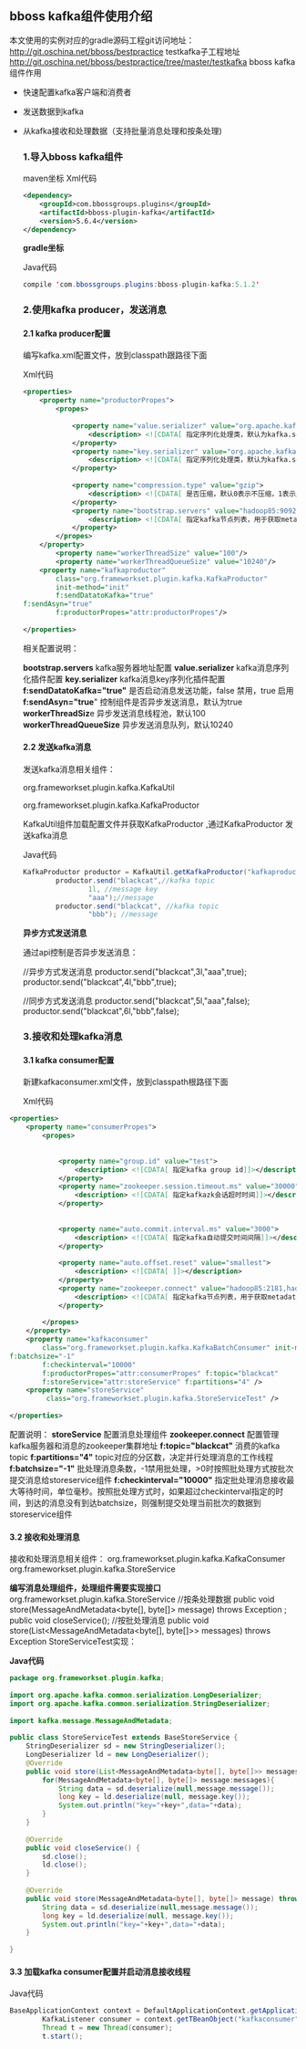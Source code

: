 ## bboss kafka组件使用介绍

本文使用的实例对应的gradle源码工程git访问地址：
http://git.oschina.net/bboss/bestpractice
testkafka子工程地址
http://git.oschina.net/bboss/bestpractice/tree/master/testkafka
bboss kafka组件作用

- 快速配置kafka客户端和消费者

- 发送数据到kafka

- 从kafka接收和处理数据（支持批量消息处理和按条处理)

  ### 1.导入bboss kafka组件

  maven坐标
  Xml代码

  ```xml
  <dependency>  
      <groupId>com.bbossgroups.plugins</groupId>  
      <artifactId>bboss-plugin-kafka</artifactId>  
      <version>5.6.4</version>  
  </dependency>
  ```

  **gradle坐标**

  Java代码

  ```java
  compile 'com.bbossgroups.plugins:bboss-plugin-kafka:5.1.2' 
  ```

  ### 2.使用kafka producer，发送消息

  #### 2.1 kafka producer配置

  编写kafka.xml配置文件，放到classpath跟路径下面

  Xml代码

  ```xml
  <properties>  
      <property name="productorPropes">  
          <propes>  
                
              <property name="value.serializer" value="org.apache.kafka.common.serialization.StringSerializer">  
                  <description> <![CDATA[ 指定序列化处理类，默认为kafka.serializer.DefaultEncoder,即byte[] ]]></description>  
              </property>  
              <property name="key.serializer" value="org.apache.kafka.common.serialization.LongSerializer">  
                  <description> <![CDATA[ 指定序列化处理类，默认为kafka.serializer.DefaultEncoder,即byte[] ]]></description>  
              </property>  
                        
              <property name="compression.type" value="gzip">  
                  <description> <![CDATA[ 是否压缩，默认0表示不压缩，1表示用gzip压缩，2表示用snappy压缩。压缩后消息中会有头来指明消息压缩类型，故在消费者端消息解压是透明的无需指定]]></description>  
              </property>  
              <property name="bootstrap.servers" value="hadoop85:9092,hadoop86:9092,hadoop88:9092">  
                  <description> <![CDATA[ 指定kafka节点列表，用于获取metadata(元数据)，不必全部指定]]></description>  
              </property>  
          </propes>  
      </property>  
          <property name="workerThreadSize" value="100"/>  
          <property name="workerThreadQueueSize" value="10240"/>  
      <property name="kafkaproductor"   
          class="org.frameworkset.plugin.kafka.KafkaProductor"  
          init-method="init"  
          f:sendDatatoKafka="true"  
  f:sendAsyn="true"  
          f:productorPropes="attr:productorPropes"/>          
            
  </properties>  
  ```

  相关配置说明：

  **bootstrap.servers** kafka服务器地址配置
  **value.serializer** kafka消息序列化插件配置
  **key.serializer** kafka消息key序列化插件配置
  **f:sendDatatoKafka="true"** 是否启动消息发送功能，false 禁用，true 启用
  **f:sendAsyn="true**" 控制组件是否异步发送消息，默认为true
  **workerThreadSiz**e 异步发送消息线程池，默认100
  **workerThreadQueueSize** 异步发送消息队列，默认10240

  #### **2.2 发送kafka消息**

  发送kafka消息相关组件：

  org.frameworkset.plugin.kafka.KafkaUtil

  org.frameworkset.plugin.kafka.KafkaProductor

  KafkaUtil组件加载配置文件并获取KafkaProductor ,通过KafkaProductor 发送kafka消息

  Java代码

  ```java
  KafkaProductor productor = KafkaUtil.getKafkaProductor("kafkaproductor");  
          productor.send("blackcat",//kafka topic  
                  1l, //message key  
                  "aaa");//message  
          productor.send("blackcat", //kafka topic  
                  "bbb"); //message  
  ```

    **异步方式发送消息**

  <property name="workerThreadSize" value="100"/>
  <property name="workerThreadQueueSize" value="10240"/>

  <property name="kafkaproductor"
  class="org.frameworkset.plugin.kafka.KafkaProductor"
  init-method="init"
  f:sendDatatoKafka="true"
  f:sendAsyn="true"
  f:productorPropes="attr:productorPropes"/>

  通过api控制是否异步发送消息：

  //异步方式发送消息
  productor.send("blackcat",3l,"aaa",true);
  productor.send("blackcat",4l,"bbb",true);

  //同步方式发送消息
  productor.send("blackcat",5l,"aaa",false);
  productor.send("blackcat",6l,"bbb",false);

  ### 3.接收和处理kafka消息

  #### 3.1 kafka consumer配置

  新建kafkaconsumer.xml文件，放到classpath根路径下面

  Xml代码

```xml
<properties>  
    <property name="consumerPropes">  
        <propes>  
  
  
            <property name="group.id" value="test">  
                <description> <![CDATA[ 指定kafka group id]]></description>  
            </property>  
            <property name="zookeeper.session.timeout.ms" value="30000">  
                <description> <![CDATA[ 指定kafkazk会话超时时间]]></description>  
            </property>  
              
  
            <property name="auto.commit.interval.ms" value="3000">  
                <description> <![CDATA[ 指定kafka自动提交时间间隔]]></description>  
            </property>  
  
            <property name="auto.offset.reset" value="smallest">  
                <description> <![CDATA[ ]]></description>  
            </property>  
            <property name="zookeeper.connect" value="hadoop85:2181,hadoop86:2181,hadoop88:2181">  
                <description> <![CDATA[ 指定kafka节点列表，用于获取metadata(元数据)，不必全部指定]]></description>  
            </property>  
  
        </propes>  
    </property>  
    <property name="kafkaconsumer"  
        class="org.frameworkset.plugin.kafka.KafkaBatchConsumer" init-method="init"  
f:batchsize="-1"  
        f:checkinterval="10000"  
        f:productorPropes="attr:consumerPropes" f:topic="blackcat"  
        f:storeService="attr:storeService" f:partitions="4" />  
    <property name="storeService"  
         class="org.frameworkset.plugin.kafka.StoreServiceTest" />     
  
</properties>  
```

配置说明：
**storeService** 配置消息处理组件
**zookeeper.connect** 配置管理kafka服务器和消息的zookeeper集群地址
**f:topic="blackcat"** 消费的kafka topic
**f:partitions="4"** topic对应的分区数，决定并行处理消息的工作线程
**f:batchsize="-1"** 批处理消息条数，-1禁用批处理，>0时按照批处理方式按批次提交消息给storeservice组件
**f:checkinterval="10000"** 指定批处理消息接收最大等待时间，单位毫秒。按照批处理方式时，如果超过checkinterval指定的时间，到达的消息没有到达batchsize，则强制提交处理当前批次的数据到storeservice组件

#### **3.2 接收和处理消息**

接收和处理消息相关组件：
org.frameworkset.plugin.kafka.KafkaConsumer
org.frameworkset.plugin.kafka.StoreService

**编写消息处理组件，处理组件需要实现接口**
org.frameworkset.plugin.kafka.StoreService
//按条处理数据
public void store(MessageAndMetadata<byte[], byte[]> message)  throws Exception ;
public void closeService();
//按批处理消息
public void store(List<MessageAndMetadata<byte[], byte[]>> messages) throws Exception
StoreServiceTest实现：

**Java代码**

```java
package org.frameworkset.plugin.kafka;  
  
import org.apache.kafka.common.serialization.LongDeserializer;  
import org.apache.kafka.common.serialization.StringDeserializer;  
  
import kafka.message.MessageAndMetadata;  
  
public class StoreServiceTest extends BaseStoreService {  
    StringDeserializer sd = new StringDeserializer();  
    LongDeserializer ld = new LongDeserializer();  
    @Override  
    public void store(List<MessageAndMetadata<byte[], byte[]>> messages) throws Exception {  
        for(MessageAndMetadata<byte[], byte[]> message:messages){  
            String data = sd.deserialize(null,message.message());  
            long key = ld.deserialize(null, message.key());  
            System.out.println("key="+key+",data="+data);  
        }  
    }  
  
    @Override  
    public void closeService() {  
        sd.close();  
        ld.close();  
    }  
  
    @Override  
    public void store(MessageAndMetadata<byte[], byte[]> message) throws Exception {  
        String data = sd.deserialize(null,message.message());  
        long key = ld.deserialize(null, message.key());  
        System.out.println("key="+key+",data="+data);  
    }  
  
}  
```

#### **3.3 加载kafka consumer配置并启动消息接收线程**

Java代码 

```java
BaseApplicationContext context = DefaultApplicationContext.getApplicationContext("kafkaconfumer.xml");  
        KafkaListener consumer = context.getTBeanObject("kafkaconsumer", KafkaListener.class);  
        Thread t = new Thread(consumer);  
        t.start();  
```

